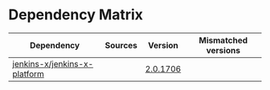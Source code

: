# Dependency Matrix

Dependency | Sources | Version | Mismatched versions
---------- | ------- | ------- | -------------------
[jenkins-x/jenkins-x-platform](https://github.com/jenkins-x/jenkins-x-platform) |  | [2.0.1706](https://github.com/jenkins-x/jenkins-x-platform/releases/tag/v2.0.1706) | 
